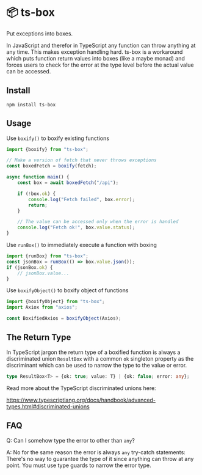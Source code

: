 # 📦 ts-box

Put exceptions into boxes.

In JavaScript and therefor in TypeScript any function can throw anything at
any time. This makes exception handling hard. ts-box is a workaround which
puts function return values into boxes (like a maybe monad) and forces users
to check for the error at the type level before the actual value can be
accessed.

## Install

    npm install ts-box

## Usage

Use `boxify()` to boxify existing functions

```ts
import {boxify} from "ts-box";

// Make a version of fetch that never throws exceptions
const boxedFetch = boxify(fetch);

async function main() {
    const box = await boxedFetch("/api");

    if (!box.ok) {
        console.log("Fetch failed", box.error);
        return;
    }

    // The value can be accessed only when the error is handled
    console.log("Fetch ok!", box.value.status);
}
```

Use `runBox()` to immediately execute a function with boxing

```ts
import {runBox} from "ts-box";
const jsonBox = runBox(() => box.value.json());
if (jsonBox.ok) {
    // jsonBox.value...
}
```

Use `boxifyObject()` to boxify object of functions

```ts
import {boxifyObject} from "ts-box";
import Axiox from "axios";

const BoxifiedAxios = boxifyObject(Axios);
```

## The Return Type

In TypeScript jargon the return type of a boxified function is always a
discriminated union `ResultBox` with a common `ok` singleton property as the
discriminant which can be used to narrow the type to the value or error.

```ts
type ResultBox<T> = {ok: true; value: T} | {ok: false; error: any};
```

Read more about the TypeScript discriminated unions here:

<https://www.typescriptlang.org/docs/handbook/advanced-types.html#discriminated-unions>

## FAQ

Q: Can I somehow type the error to other than `any`?

A: No for the same reason the error is always `any` try-catch statements:
There's no way to guarantee the type of it since anything can throw at any
point. You must use type guards to narrow the error type.
